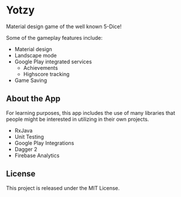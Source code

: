 # Yotzy

Material design game of the well known 5-Dice!

Some of the gameplay features include:

  * Material design
  * Landscape mode
  * Google Play integrated services
    - Achievements
    - Highscore tracking
  * Game Saving

## About the App

For learning purposes, this app includes the use of many libraries that
people might be interested in utilizing in their own projects.

  * RxJava
  * Unit Testing
  * Google Play Integrations
  * Dagger 2
  * Firebase Analytics

## License

This project is released under the MIT License.